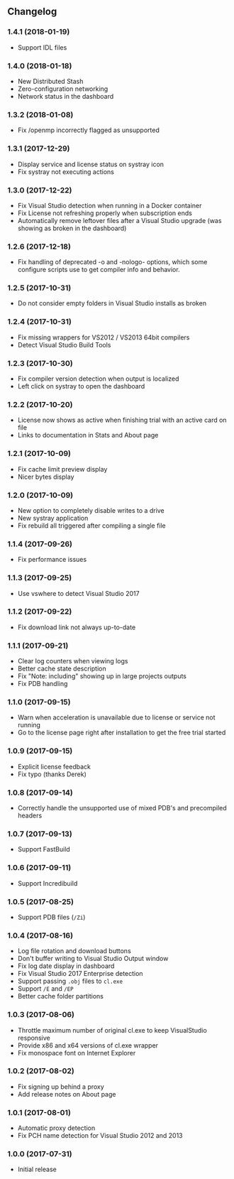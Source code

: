 ## Changelog

### 1.4.1 (2018-01-19)

* Support IDL files

### 1.4.0 (2018-01-18)

* New Distributed Stash
* Zero-configuration networking
* Network status in the dashboard

### 1.3.2 (2018-01-08)

* Fix /openmp incorrectly flagged as unsupported

### 1.3.1 (2017-12-29)

* Display service and license status on systray icon
* Fix systray not executing actions

### 1.3.0 (2017-12-22)

* Fix Visual Studio detection when running in a Docker container
* Fix License not refreshing properly when subscription ends
* Automatically remove leftover files after a Visual Studio upgrade (was showing as broken in the dashboard)

### 1.2.6 (2017-12-18)

* Fix handling of deprecated -o and -nologo- options, which some configure scripts use to get compiler info and behavior.

### 1.2.5 (2017-10-31)

* Do not consider empty folders in Visual Studio installs as broken

### 1.2.4 (2017-10-31)

* Fix missing wrappers for VS2012 / VS2013 64bit compilers
* Detect Visual Studio Build Tools

### 1.2.3 (2017-10-30)

* Fix compiler version detection when output is localized
* Left click on systray to open the dashboard

### 1.2.2 (2017-10-20)

* License now shows as active when finishing trial with an active card on file
* Links to documentation in Stats and About page

### 1.2.1 (2017-10-09)

* Fix cache limit preview display
* Nicer bytes display

### 1.2.0 (2017-10-09)

* New option to completely disable writes to a drive
* New systray application
* Fix rebuild all triggered after compiling a single file

### 1.1.4 (2017-09-26)

* Fix performance issues

### 1.1.3 (2017-09-25)

* Use vswhere to detect Visual Studio 2017

### 1.1.2 (2017-09-22)

* Fix download link not always up-to-date

### 1.1.1 (2017-09-21)

* Clear log counters when viewing logs
* Better cache state description
* Fix "Note: including" showing up in large projects outputs
* Fix PDB handling

### 1.1.0 (2017-09-15)

* Warn when acceleration is unavailable due to license or service not running
* Go to the license page right after installation to get the free trial started

### 1.0.9 (2017-09-15)

* Explicit license feedback
* Fix typo (thanks Derek)

### 1.0.8 (2017-09-14)

* Correctly handle the unsupported use of mixed PDB's and precompiled headers

### 1.0.7 (2017-09-13)

* Support FastBuild

### 1.0.6 (2017-09-11)

* Support Incredibuild

### 1.0.5 (2017-08-25)

* Support PDB files (`/Zi`)

### 1.0.4 (2017-08-16)

* Log file rotation and download buttons
* Don't buffer writing to Visual Studio Output window
* Fix log date display in dashboard
* Fix Visual Studio 2017 Enterprise detection
* Support passing `.obj` files to `cl.exe`
* Support `/E` and `/EP`
* Better cache folder partitions

### 1.0.3 (2017-08-06)

* Throttle maximum number of original cl.exe to keep VisualStudio responsive
* Provide x86 and x64 versions of cl.exe wrapper
* Fix monospace font on Internet Explorer

### 1.0.2 (2017-08-02)

* Fix signing up behind a proxy
* Add release notes on About page

### 1.0.1 (2017-08-01)

* Automatic proxy detection
* Fix PCH name detection for Visual Studio 2012 and 2013

### 1.0.0 (2017-07-31)

* Initial release
